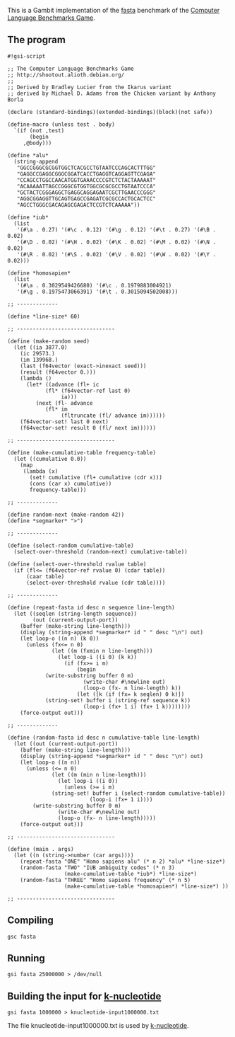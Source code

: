 This is a Gambit implementation of the
[fasta](http://shootout.alioth.debian.org/gp4sandbox/benchmark.php?test=fasta&lang=all)
benchmark of the [Computer Language Benchmarks
Game](Programming_language_shootout "wikilink").

## The program

    #!gsi-script
    
    ;; The Computer Language Benchmarks Game
    ;; http://shootout.alioth.debian.org/
    ;;
    ;; Derived by Bradley Lucier from the Ikarus variant
    ;; derived by Michael D. Adams from the Chicken variant by Anthony Borla
    
    (declare (standard-bindings)(extended-bindings)(block)(not safe))
    
    (define-macro (unless test . body)
      `(if (not ,test)
           (begin
         ,@body)))
    
    (define *alu*
      (string-append
       "GGCCGGGCGCGGTGGCTCACGCCTGTAATCCCAGCACTTTGG"
       "GAGGCCGAGGCGGGCGGATCACCTGAGGTCAGGAGTTCGAGA"
       "CCAGCCTGGCCAACATGGTGAAACCCCGTCTCTACTAAAAAT"
       "ACAAAAATTAGCCGGGCGTGGTGGCGCGCGCCTGTAATCCCA"
       "GCTACTCGGGAGGCTGAGGCAGGAGAATCGCTTGAACCCGGG"
       "AGGCGGAGGTTGCAGTGAGCCGAGATCGCGCCACTGCACTCC"
       "AGCCTGGGCGACAGAGCGAGACTCCGTCTCAAAAA"))
    
    (define *iub*
      (list
       '(#\a . 0.27) '(#\c . 0.12) '(#\g . 0.12) '(#\t . 0.27) '(#\B . 0.02)
       '(#\D . 0.02) '(#\H . 0.02) '(#\K . 0.02) '(#\M . 0.02) '(#\N . 0.02)
       '(#\R . 0.02) '(#\S . 0.02) '(#\V . 0.02) '(#\W . 0.02) '(#\Y . 0.02)))
    
    (define *homosapien*
      (list
       '(#\a . 0.3029549426680) '(#\c . 0.1979883004921)
       '(#\g . 0.1975473066391) '(#\t . 0.3015094502008)))
    
    ;; -------------
    
    (define *line-size* 60)
    
    ;; -------------------------------
    
    (define (make-random seed)
      (let ((ia 3877.0)
        (ic 29573.)
        (im 139968.)
        (last (f64vector (exact->inexact seed)))
        (result (f64vector 0.)))
        (lambda ()
          (let* ((advance (fl+ ic
                (fl* (f64vector-ref last 0)
                     ia)))
             (next (fl- advance
                (fl* im
                     (fltruncate (fl/ advance im))))))
        (f64vector-set! last 0 next)
        (f64vector-set! result 0 (fl/ next im))))))
    
    ;; -------------------------------
    
    (define (make-cumulative-table frequency-table)
      (let ((cumulative 0.0))
        (map
         (lambda (x)
           (set! cumulative (fl+ cumulative (cdr x)))
           (cons (car x) cumulative))
           frequency-table)))
    
    ;; -------------
    
    (define random-next (make-random 42))
    (define *segmarker* ">")
    
    ;; -------------
    
    (define (select-random cumulative-table)
      (select-over-threshold (random-next) cumulative-table))
    
    (define (select-over-threshold rvalue table)
      (if (fl<= (f64vector-ref rvalue 0) (cdar table))
          (caar table)
          (select-over-threshold rvalue (cdr table))))
    
    ;; -------------
    
    (define (repeat-fasta id desc n sequence line-length)
      (let ((seqlen (string-length sequence))
            (out (current-output-port))
        (buffer (make-string line-length)))
        (display (string-append *segmarker* id " " desc "\n") out)
        (let loop-o ((n n) (k 0))
          (unless (fx<= n 0)
                  (let ((m (fxmin n line-length)))
                    (let loop-i ((i 0) (k k))
                      (if (fx>= i m)
                          (begin
                (write-substring buffer 0 m)
                            (write-char #\newline out)
                            (loop-o (fx- n line-length) k))
                          (let ([k (if (fx= k seqlen) 0 k)])
                (string-set! buffer i (string-ref sequence k))
                            (loop-i (fx+ 1 i) (fx+ 1 k))))))))
        (force-output out)))
    
    ;; -------------
    
    (define (random-fasta id desc n cumulative-table line-length)
      (let ((out (current-output-port))
        (buffer (make-string line-length)))
        (display (string-append *segmarker* id " " desc "\n") out)
        (let loop-o ((n n))
          (unless (<= n 0)
                  (let ((m (min n line-length)))
                    (let loop-i ((i 0))
                      (unless (>= i m)
                  (string-set! buffer i (select-random cumulative-table))
                              (loop-i (fx+ 1 i))))
            (write-substring buffer 0 m)
                    (write-char #\newline out)
                    (loop-o (fx- n line-length)))))
        (force-output out)))
    
    ;; -------------------------------
    
    (define (main . args)
      (let ((n (string->number (car args))))
        (repeat-fasta "ONE" "Homo sapiens alu" (* n 2) *alu* *line-size*)
        (random-fasta "TWO" "IUB ambiguity codes" (* n 3)
                      (make-cumulative-table *iub*) *line-size*)
        (random-fasta "THREE" "Homo sapiens frequency" (* n 5)
                      (make-cumulative-table *homosapien*) *line-size*) ))
    
    ;; -------------------------------

## Compiling

    gsc fasta

## Running

    gsi fasta 25000000 > /dev/null

## Building the input for [ k-nucleotide](Programming_language_shootout:_k-nucleotide "wikilink")

    gsi fasta 1000000 > knucleotide-input1000000.txt

The file knucleotide-input1000000.txt is used by [
k-nucleotide](Programming_language_shootout:_k-nucleotide "wikilink").
